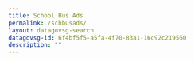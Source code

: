 ```yaml
---
title: School Bus Ads
permalink: /schbusads/
layout: datagovsg-search
datagovsg-id: 6f4bf5f5-a5fa-4f70-83a1-16c92c219560
description: ""
---
```

